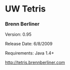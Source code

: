 # UW Tetris

### Brenn Berliner

Version: 0.95

Release Date: 6/8/2009

Requirements: Java 1.4+

http://tetris.brennberliner.com
